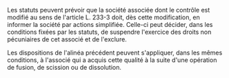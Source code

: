   
Les statuts peuvent prévoir que la société associée dont le contrôle est modifié au sens de l'article L. 233-3 doit, dès cette modification, en informer la société par actions simplifiée. Celle-ci peut décider, dans les conditions fixées par les statuts, de suspendre l'exercice des droits non pécuniaires de cet associé et de l'exclure.   

  
Les dispositions de l'alinéa précédent peuvent s'appliquer, dans les mêmes conditions, à l'associé qui a acquis cette qualité à la suite d'une opération de fusion, de scission ou de dissolution.  
